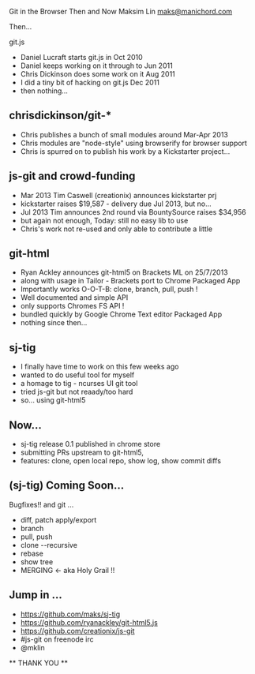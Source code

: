 Git in the Browser
Then and Now
Maksim Lin <maks@manichord.com>

Then...

git.js

* Daniel Lucraft starts git.js in Oct 2010
* Daniel keeps working on it through to Jun 2011
* Chris Dickinson does some work on it Aug 2011
* I did a tiny bit of hacking on git.js Dec 2011
* then nothing...

##  chrisdickinson/git-*

* Chris publishes a bunch of small modules around Mar-Apr 2013
* Chris modules are "node-style" using browserify for browser support
* Chris is spurred on to publish his work by a Kickstarter project...

## js-git and crowd-funding

* Mar 2013 Tim Caswell (creationix) announces kickstarter prj
* kickstarter raises $19,587 - delivery due Jul 2013, but no...
* Jul 2013 Tim announces 2nd round via BountySource raises $34,956
* but again not enough, Today: still no easy lib to use
* Chris's work not re-used and only able to contribute a little

## git-html 

* Ryan Ackley announces git-html5 on Brackets ML on 25/7/2013
* along with usage in Tailor - Brackets port to Chrome Packaged App
* Importantly works O-O-T-B: clone, branch, pull, push !
* Well documented and simple API
* only supports Chromes FS API !
* bundled quickly by Google Chrome Text editor Packaged App
* nothing since then...

## sj-tig

* I finally have time to work on this few weeks ago
* wanted to do useful tool for myself 
* a homage to tig - ncurses UI git tool
* tried js-git but not reaady/too hard
* so... using git-html5

## Now...

* sj-tig release 0.1 published in chrome store
* submitting PRs upstream to git-html5, 
* features: clone, open local repo, show log, show commit diffs

## (sj-tig) Coming Soon...

Bugfixes!! and git ...
* diff, patch apply/export
* branch
* pull, push
* clone --recursive
* rebase
* show tree
* MERGING <- aka Holy Grail !!

## Jump in ...
 
* https://github.com/maks/sj-tig
* https://github.com/ryanackley/git-html5.js
* https://github.com/creationix/js-git
* #js-git on freenode irc
* @mklin

** THANK YOU **